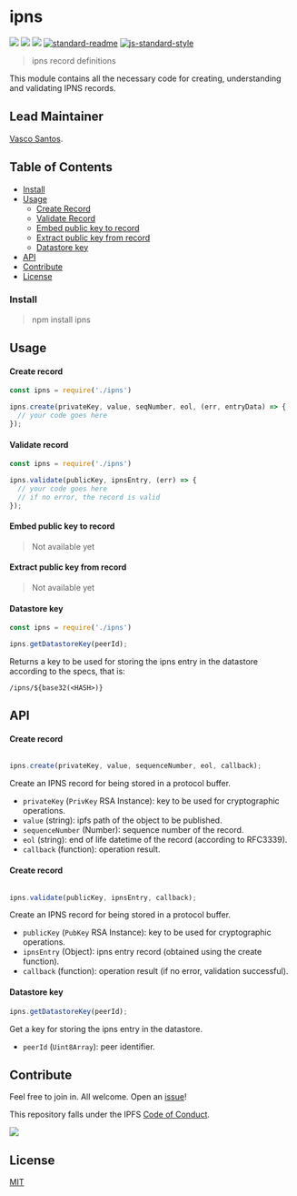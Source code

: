 # ipns

[![](https://img.shields.io/badge/made%20by-Protocol%20Labs-blue.svg?style=flat-square)](http://protocol.ai)
[![](https://img.shields.io/badge/project-IPFS-blue.svg?style=flat-square)](http://ipfs.io/)
[![](https://img.shields.io/badge/freenode-%23ipfs-blue.svg?style=flat-square)](http://webchat.freenode.net/?channels=%23ipfs)
[![standard-readme](https://img.shields.io/badge/standard--readme-OK-green.svg?style=flat-square)](https://github.com/RichardLitt/standard-readme)
[![js-standard-style](https://img.shields.io/badge/code%20style-standard-brightgreen.svg?style=flat-square)](https://github.com/feross/standard)

> ipns record definitions

This module contains all the necessary code for creating, understanding and validating IPNS records.

## Lead Maintainer

[Vasco Santos](https://github.com/vasco-santos).

## Table of Contents

- [Install](#install)
- [Usage](#usage)
  - [Create Record](#create-record)
  - [Validate Record](#validate-record)
  - [Embed public key to record](#embed-public-key-to-record)
  - [Extract public key from record](#extract-public-key-from-record)
  - [Datastore key](#datastore-key)
- [API](#api)
- [Contribute](#contribute)
- [License](#license)

### Install

> npm install ipns

## Usage

#### Create record

```js
const ipns = require('./ipns')

ipns.create(privateKey, value, seqNumber, eol, (err, entryData) => {
  // your code goes here
});
```

#### Validate record

```js
const ipns = require('./ipns')

ipns.validate(publicKey, ipnsEntry, (err) => {
  // your code goes here
  // if no error, the record is valid
});
```

#### Embed public key to record

> Not available yet

#### Extract public key from record

> Not available yet

#### Datastore key

```js
const ipns = require('./ipns')

ipns.getDatastoreKey(peerId);
```

Returns a key to be used for storing the ipns entry in the datastore according to the specs, that is:

```
/ipns/${base32(<HASH>)}
```

## API

#### Create record

```js

ipns.create(privateKey, value, sequenceNumber, eol, callback);
```

Create an IPNS record for being stored in a protocol buffer.

- `privateKey` (`PrivKey` RSA Instance): key to be used for cryptographic operations.
- `value` (string): ipfs path of the object to be published.
- `sequenceNumber` (Number): sequence number of the record.
- `eol` (string): end of life datetime of the record (according to RFC3339).
- `callback` (function): operation result.

#### Create record

```js

ipns.validate(publicKey, ipnsEntry, callback);
```

Create an IPNS record for being stored in a protocol buffer.

- `publicKey` (`PubKey` RSA Instance): key to be used for cryptographic operations.
- `ipnsEntry` (Object): ipns entry record (obtained using the create function).
- `callback` (function): operation result (if no error, validation successful).

#### Datastore key

```js
ipns.getDatastoreKey(peerId);
```

Get a key for storing the ipns entry in the datastore.

- `peerId` (`Uint8Array`): peer identifier.

## Contribute

Feel free to join in. All welcome. Open an [issue](https://github.com/ipfs/js-ipns/issues)!

This repository falls under the IPFS [Code of Conduct](https://github.com/ipfs/community/blob/master/code-of-conduct.md).

[![](https://cdn.rawgit.com/jbenet/contribute-ipfs-gif/master/img/contribute.gif)](https://github.com/ipfs/community/blob/master/contributing.md)

## License

[MIT](LICENSE)
